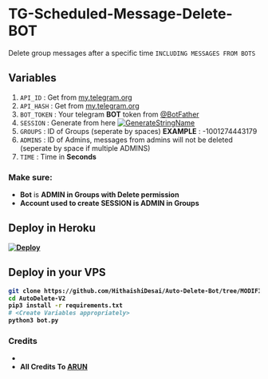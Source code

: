 # **TG-Scheduled-Message-Delete-BOT**
Delete group messages after a specific time `INCLUDING MESSAGES FROM BOTS`

## Variables
1. `API_ID` : Get from [my.telegram.org](https://my.telegram.org/)
2. `API_HASH` : Get from [my.telegram.org](https://my.telegram.org)
3. `BOT_TOKEN` : Your telegram **BOT** token from [@BotFather](https://t.me/BotFather)
4. `SESSION` : Generate from here [![GenerateStringName](https://img.shields.io/badge/repl.it-generateStringName-yellowgreen)](https://replit.com/@HithaishiDesai/STRING-SESSION)
5. `GROUPS` : ID of Groups (seperate by spaces) **EXAMPLE** : -1001274443179
6. `ADMINS` : ID of Admins, messages from admins will not be deleted (seperate by space if multiple ADMINS)
7. `TIME` : Time in **Seconds**

### Make sure:
- **Bot** is <b> ADMIN <b> in Groups with <b>Delete </b> permission
- Account used to create SESSION is <b> ADMIN </b> in Groups

## Deploy in Heroku
 [![Deploy](https://www.herokucdn.com/deploy/button.svg)](https://heroku.com/deploy?template=https://github.com/HithaishiDesai/Auto-Delete-Bot/tree/MODIFIED)

## Deploy in your VPS

```sh
git clone https://github.com/HithaishiDesai/Auto-Delete-Bot/tree/MODIFIED
cd AutoDelete-V2
pip3 install -r requirements.txt
# <Create Variables appropriately>
python3 bot.py
```

### Credits
- 
- All Credits To [ARUN](https://t.me/arun_tg)
